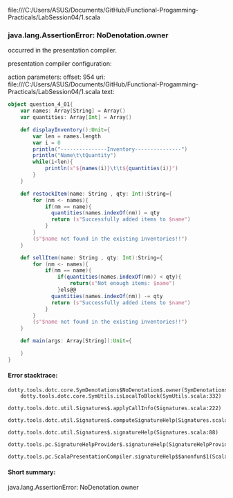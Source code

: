 file:///C:/Users/ASUS/Documents/GitHub/Functional-Progamming-Practicals/LabSession04/1.scala
### java.lang.AssertionError: NoDenotation.owner

occurred in the presentation compiler.

presentation compiler configuration:


action parameters:
offset: 954
uri: file:///C:/Users/ASUS/Documents/GitHub/Functional-Progamming-Practicals/LabSession04/1.scala
text:
```scala
object question_4_01{
    var names: Array[String] = Array()
    var quantities: Array[Int] = Array()

    def displayInventory():Unit={
        var len = names.length
        var i = 0
        println("---------------Inventory---------------")
        println("Name\t\tQuantity")
        while(i<len){
            println(s"${names(i)}\t\t${quantities(i)}")
        }
    }

    def restockItem(name: String , qty: Int):String={
        for (nm <- names){
            if(nm == name){
              quantities(names.indexOf(nm)) = qty  
              return (s"Successfully added items to $name")
            }
        }
        (s"$name not found in the existing inventories!!")
    }

    def sellItem(name: String , qty: Int):String={
        for (nm <- names){
            if(nm == name){
                if(quantities(names.indexOf(nm)) < qty){
                    return(s"Not enough items: $name")
                }els@@
              quantities(names.indexOf(nm)) -= qty  
              return (s"Successfully added items to $name")
            }
        }
        (s"$name not found in the existing inventories!!")
    }

    def main(args: Array[String]):Unit={

    }
}
```



#### Error stacktrace:

```
dotty.tools.dotc.core.SymDenotations$NoDenotation$.owner(SymDenotations.scala:2615)
	dotty.tools.dotc.core.SymUtils.isLocalToBlock(SymUtils.scala:332)
	dotty.tools.dotc.util.Signatures$.applyCallInfo(Signatures.scala:222)
	dotty.tools.dotc.util.Signatures$.computeSignatureHelp(Signatures.scala:101)
	dotty.tools.dotc.util.Signatures$.signatureHelp(Signatures.scala:88)
	dotty.tools.pc.SignatureHelpProvider$.signatureHelp(SignatureHelpProvider.scala:53)
	dotty.tools.pc.ScalaPresentationCompiler.signatureHelp$$anonfun$1(ScalaPresentationCompiler.scala:391)
```
#### Short summary: 

java.lang.AssertionError: NoDenotation.owner